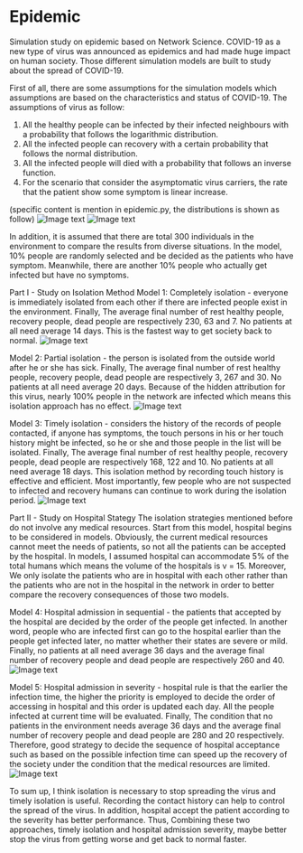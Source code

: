 # Epidemic
Simulation study on epidemic  based on Network Science. 
COVID-19 as a new type of virus was announced as epidemics and had made huge impact on human society. Those different simulation models
are built to study about the spread of COVID-19.

First of all, there are some assumptions for the simulation models which assumptions are based on the characteristics and status of COVID-19. 
The assumptions of virus as follow:
1. All the healthy people can be infected by their infected neighbours with a probability that follows the logarithmic distribution.
2. All the infected people can recovery with a certain probability that follows the normal distribution.
3. All the infected people will died with a probability that follows an inverse function.
4. For the scenario that consider the asymptomatic virus carriers, the rate that the patient show some symptom is linear increase.

(specific content is mention in epidemic.py, the distributions is shown as follow)
![Image text](https://github.com/arialibra/Epidemic/blob/master/IMG-folder/assumptions.jpg)
![Image text](https://github.com/arialibra/Epidemic/blob/master/IMG-folder/infenction.jpg)

In addition, it is assumed that there are total 300 individuals in the environment to compare the results from diverse situations. In the model, 10% people are randomly selected and be decided as the patients who have symptom. Meanwhile, there are another 10% people who actually get infected but have no symptoms.


Part I - Study on Isolation Method
Model 1:
Completely isolation - everyone is immediately isolated from each other if there are infected people exist in the environment.
Finally, The average final number of rest healthy people, recovery people, dead people are respectively 230, 63 and 7. No patients at all need average 14 days. This is the fastest way to get society back to normal.
![Image text](https://github.com/arialibra/Epidemic/blob/master/IMG-folder/model1.jpg)

Model 2:
Partial isolation - the person is isolated from the outside world after he or she has sick.
Finally, The average final number of rest healthy people, recovery people, dead people are respectively 3, 267 and 30. No patients at all need average 20 days. Because of the hidden attribution for this virus, nearly 100% people in the network are infected which means this isolation approach has no effect.
![Image text](https://github.com/arialibra/Epidemic/blob/master/IMG-folder/model2.jpg)

Model 3:
Timely isolation - considers the history of the records of people contacted, if anyone has symptoms, the touch persons in his or her touch history might be infected, so he or she and those people in the list will be isolated.
Finally, The average final number of rest healthy people, recovery people, dead people are respectively 168, 122 and 10. No patients at
all need average 18 days. This isolation method by recording touch history is effective and efficient. Most importantly, few people who are not suspected to infected and recovery humans can continue to work during the isolation period.
![Image text](https://github.com/arialibra/Epidemic/blob/master/IMG-folder/model3.jpg)


Part II - Study on Hospital Stategy
The isolation strategies mentioned before do not involve any medical resources. Start from this model, hospital begins to be considered in models. Obviously, the current medical resources cannot meet the needs of patients, so not all the patients can be accepted by the hospital. In models, I assumed hospital can accommodate 5% of the total humans which means the volume of the hospitals is v = 15. Moreover, We only isolate the patients who are in hospital with each other rather than the patients who are not in the hospital in the network in order to better compare the recovery consequences of those two models.

Model 4:
Hospital admission in sequential - the patients that accepted by the hospital are decided by the order of the people get infected. In another word, people who are infected first can go to the hospital earlier than the people get infected later, no matter whether their states are severe or mild.
Finally, no patients at all need average 36 days and the average final number of recovery people and dead people are respectively 260 and 40.
![Image text](https://github.com/arialibra/Epidemic/blob/master/IMG-folder/model4.jpg)

Model 5:
Hospital admission in severity - hospital rule is that the earlier the infection time, the higher the priority is employed to decide the order of accessing in hospital and this order is updated each day. All the people infected at current time will be evaluated.
Finally, The condition that no patients in the environment needs average 36 days and the average final number of recovery people and dead people are 280 and 20 respectively. Therefore, good strategy to decide the sequence of hospital acceptance such as based on the possible infection time can speed up the recovery of the society under the condition that the medical resources are limited.
![Image text](https://github.com/arialibra/Epidemic/blob/master/IMG-folder/model5.jpg)

To sum up, I think isolation is necessary to stop spreading the virus and timely isolation is useful. Recording the contact history can help to control the spread of the virus. In addition, hospital accept the patient according to the severity has better performance. Thus, Combining these two approaches, timely isolation and hospital admission severity, maybe better stop the virus from getting worse and get back to normal faster.
